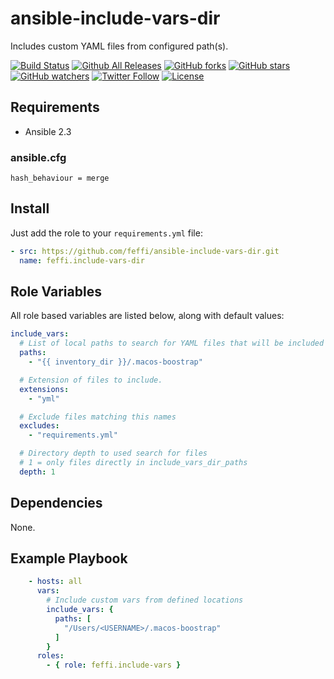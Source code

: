 # ansible-include-vars-dir

Includes custom YAML files from configured path(s).

[![Build Status](https://img.shields.io/travis/feffi/ansible-include-vars.svg)](https://travis-ci.org/feffi/ansible-include-vars) [![Github All Releases](https://img.shields.io/github/downloads/feffi/ansible-include-vars/total.svg)](https://github.com/feffi/ansible-include-vars) [![GitHub forks](https://img.shields.io/github/forks/feffi/ansible-include-vars.svg?style=social&label=Fork)](https://github.com/feffi/ansible-include-vars) [![GitHub stars](https://img.shields.io/github/stars/feffi/ansible-include-vars.svg?style=social&label=Star)](https://github.com/feffi/ansible-include-vars) [![GitHub watchers](https://img.shields.io/github/watchers/feffi/ansible-include-vars.svg?style=social&label=Watch)](https://github.com/feffi/ansible-include-vars) [![Twitter Follow](https://img.shields.io/twitter/follow/feffi1.svg?style=social&label=Follow)](https://twitter.com/feffi1) [![License](http://img.shields.io/:license-mit-blue.svg)](https://github.com/feffi/ansible-include-vars/blob/master/LICENSE)

## Requirements
* Ansible 2.3

### ansible.cfg
```
hash_behaviour = merge
```

## Install
Just add the role to your ``requirements.yml`` file:
```yaml
- src: https://github.com/feffi/ansible-include-vars-dir.git
  name: feffi.include-vars-dir
```

## Role Variables
All role based variables are listed below, along with default values:
```yaml
include_vars:
  # List of local paths to search for YAML files that will be included as Ansible vars.
  paths:
    - "{{ inventory_dir }}/.macos-boostrap"

  # Extension of files to include.
  extensions:
    - "yml"

  # Exclude files matching this names
  excludes:
    - "requirements.yml"

  # Directory depth to used search for files
  # 1 = only files directly in include_vars_dir_paths
  depth: 1
```

## Dependencies
None.

## Example Playbook
```yaml
    - hosts: all
      vars:
        # Include custom vars from defined locations
        include_vars: {
          paths: [
            "/Users/<USERNAME>/.macos-boostrap"
          ]
        }
      roles:
        - { role: feffi.include-vars }
```
